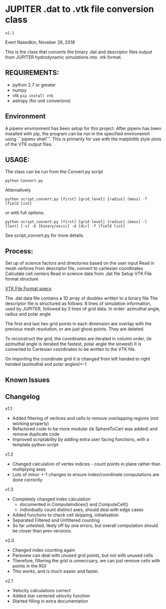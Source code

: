 # JUPITER .dat to .vtk file conversion class

`v2.1`

Evert Nasedkin, Noveber 26, 2018

This is the class that converts the binary .dat and descriptor files
output from JUPITER hydrodynamic simulations into .vtk format.

## REQUIREMENTS:
* python 2.7 or greater
* numpy
* vtk `pip install vtk`
* astropy (for unit converions)

## Environment
A pipenv environment has been setup for this project. After pipenv has been installed with pip, the program can be run in the specified environemnt using ```pipenv shell'''. This is primarily for use with the matplotlib style plots of the VTK output files.

## USAGE:
The class can be run from the Convert.py script 

```python Convert.py```

Alternatively

```python script_convert.py [first] [grid_level] [radius] [mass] -f [field list]```

or with full options:

```python script_convert.py [first] [grid level] [radius] [mass] -l [last] [-v] -b [binary/ascii] -d [dir] -f [field list]```

See script_convert.py for more details.

## Process:
Set up of  science factors and directories based on the user input
Read in mesh vertices from descriptor file, convert to cartesian coordinates
Calculate cell centers
Read in science data from .dat file
Setup VTK File format structure

[VTK File Format specs](https://www.vtk.org/wp-content/uploads/2015/04/file-formats.pdf)

The .dat data file contains a 1D array of doubles written to a binary file
The descriptor file is structured as follows:
8 lines of simulation information, used by JUPITER, followed by
3 lines of grid data. In order: azimuthal angle, radius and polar angle

The first and last two grid points in each dimension are overlap with the
previous mesh resolution, or are just ghost points. They are deleted.

To reconstruct the grid, the coordinates are iterated in column order,
(ie azimuthal angle is iterated the fastest, polar angle the slowest)
It is converted to Cartesian coordinates to be written to the VTK file.

On importing the coordinate grid it is changed from left handed to right 
handed (azimuthal and polar angles)*-1

## Known Issues

## Changelog
v1.1
- Added filtering of vertices and cells to remove overlapping regions (not working properly)
- Refactored code to be more modular (ie SphereToCart was added) and remove duplicate code
- Improved scriptability by adding extra user facing functions, with a template python script

v1.2
- Changed calculation of vertex indices - count points in plane rather than multiplying axes
- Lots of minor +-1 changes to ensure index/coordinate computations are done correctly

v1.3
- Completely changed index calculation
  - documented in ComputeIndices() and ComputeCell()
  - individually count distinct axes, should deal with edge cases
- Added functions to check cell skipping, initialisation
- Separated Filtered and Unfiltered counting
- So far untested, likely off by one errors, but overall computation should be closer than prev versions.

v2.0
- Changed index counting again
- Paraview *can* deal with unused grid points, but not with unused cells
- Therefore, filtering the grid is unneccsary, we can just remove cells with points in the ROI
- This works, and is much easier and faster.

v2.1
- Velocity calculations correct
- Added star centered velocity function
- Started filling in extra documentation
